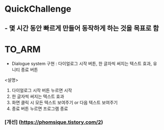 # QuickChallenge
## - 몇 시간 동안 빠르게 만들어 동작하게 하는 것을 목표로 함






# TO_ARM
  - Dialogue system 구현
    : 다이얼로그 시작 버튼,
      한 글자씩 써지는 텍스트 효과,
      유니티 종료 버튼
  
<설명>
  1. 다이얼로그 시작 버튼 누르면 시작
  2. 한 글자씩 써지는 텍스트 효과
  3. 화면 클릭 시 모든 텍스트 보여주기 or 다음 텍스트 보여주기
  4. 종료 버튼 누르면 프로그램 종료
### [개선] (https://phomsique.tistory.com/2)     

